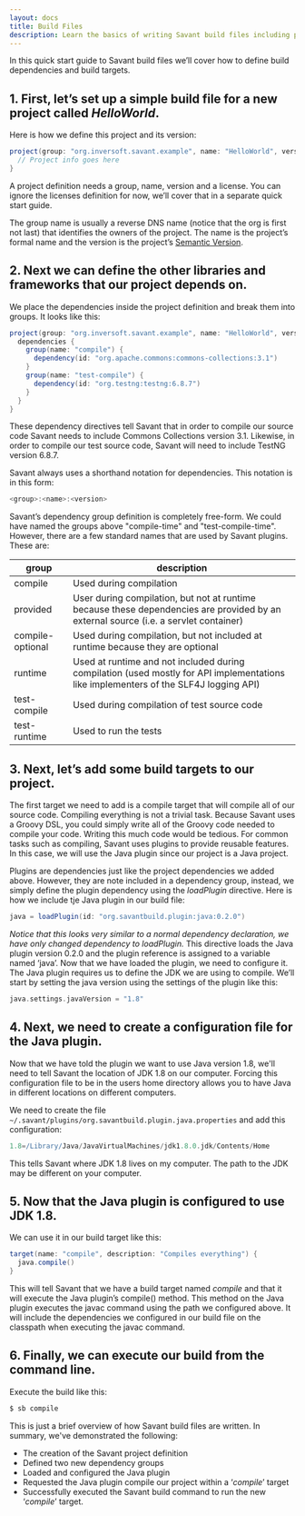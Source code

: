 ```yaml
---
layout: docs
title: Build Files
description: Learn the basics of writing Savant build files including project information, dependencies and targets.
---
```


In this quick start guide to Savant build files we’ll cover how to define build dependencies and build targets.

## 1. First, let’s set up a simple build file for a new project called _HelloWorld_.

Here is how we define this project and its version:

~~~~ groovy
project(group: "org.inversoft.savant.example", name: "HelloWorld", version: "1.0", licenses: ["ApacheV2_0"]) {
  // Project info goes here
}
~~~~ 

A project definition needs a group, name, version and a license. You can ignore the licenses definition for now, we’ll cover that in a separate quick start guide.

The group name is usually a reverse DNS name (notice that the org is first not last) that identifies the owners of the project. The name is the project’s formal name and the version is the project’s [Semantic Version](http://semver.org/).


## 2. Next we can define the other libraries and frameworks that our project depends on.

We place the dependencies inside the project definition and break them into groups. It looks like this:

~~~~ groovy
project(group: "org.inversoft.savant.example", name: "HelloWorld", version: "1.0", licenses: ["ApacheV2_0"]) {
  dependencies {
    group(name: "compile") {
      dependency(id: "org.apache.commons:commons-collections:3.1")
    }
    group(name: "test-compile") {
      dependency(id: "org.testng:testng:6.8.7")
    }
  }
}
~~~~ 

These dependency directives tell Savant that in order to compile our source code Savant needs to include Commons Collections version 3.1. Likewise, in order to compile our test source code, Savant will need to include TestNG version 6.8.7.

Savant always uses a shorthand notation for dependencies. This notation is in this form:

~~~~ groovy
<group>:<name>:<version>
~~~~ 


Savant’s dependency group definition is completely free-form. We could have named the groups above "compile-time" and "test-compile-time".
However, there are a few standard names that are used by Savant plugins. These are:

| group | description |
| ----- | ----------- |
| compile | Used during compilation |
| provided | User during compilation, but not at runtime because these dependencies are provided by an external source (i.e. a servlet container) |
| compile-optional | Used during compilation, but not included at runtime because they are optional |
| runtime | Used at runtime and not included during compilation (used mostly for API implementations like implementers of the SLF4J logging API) |
| test-compile | Used during compilation of test source code |
| test-runtime | Used to run the tests |


## 3. Next, let’s add some build targets to our project.

The first target we need to add is a compile target that will compile all of our source code. Compiling everything is not a trivial task. Because Savant uses a Groovy DSL, you could simply write all of the Groovy code needed to compile your code. Writing this much code would be tedious. For common tasks such as compiling, Savant uses plugins to provide reusable features. In this case, we will use the Java plugin since our project is a Java project.

Plugins are dependencies just like the project dependencies we added above. However, they are note included in a dependency group, instead, we simply define the plugin dependency using the _loadPlugin_ directive. Here is how we include tje Java plugin in our build file:

~~~~ groovy
java = loadPlugin(id: "org.savantbuild.plugin:java:0.2.0")
~~~~ 

_Notice that this looks very similar to a normal dependency declaration, we have only changed *dependency* to *loadPlugin*._
This directive loads the Java plugin version 0.2.0 and the plugin reference is assigned to a variable named ‘java’. Now that we have loaded the plugin, we need to configure it. The Java plugin requires us to define the JDK we are using to compile. We’ll start by setting the java version using the settings of the plugin like this:

~~~~ groovy
java.settings.javaVersion = "1.8"
~~~~ 

## 4. Next, we need to create a configuration file for the Java plugin.

Now that we have told the plugin we want to use Java version 1.8, we'll need to tell Savant the location of JDK 1.8 on our computer.
Forcing this configuration file to be in the users home directory allows you to have Java in different locations on different computers.

We need to create the file `~/.savant/plugins/org.savantbuild.plugin.java.properties` and add this configuration:

~~~~ groovy
1.8=/Library/Java/JavaVirtualMachines/jdk1.8.0.jdk/Contents/Home
~~~~ 

This tells Savant where JDK 1.8 lives on my computer. The path to the JDK may be different on your computer.

## 5. Now that the Java plugin is configured to use JDK 1.8.

We can use it in our build target like this:

~~~~ groovy
target(name: "compile", description: "Compiles everything") {
  java.compile()
}
~~~~ 

This will tell Savant that we have a build target named _compile_ and that it will execute the Java plugin’s compile() method. This method on the Java plugin executes the javac command using the path we configured above. It will include the dependencies we configured in our build file on the classpath when executing the javac command.

## 6. Finally, we can execute our build from the command line.

Execute the build like this:

~~~~ bash
$ sb compile
~~~~ 

This is just a brief overview of how Savant build files are written. In summary, we've demonstrated the following:
  * The creation of the Savant project definition
  * Defined two new dependency groups
  * Loaded and configured the Java plugin
  * Requested the Java plugin compile our project within a ‘_compile_’ target
  * Successfully executed the Savant build command to run the new ‘_compile_’ target.